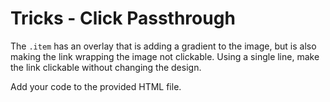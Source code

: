 # Tricks - Click Passthrough

The `.item` has an overlay that is adding a gradient to the image, but is also making the link wrapping the image not clickable. Using a single line, make the link clickable without changing the design.

Add your code to the provided HTML file.